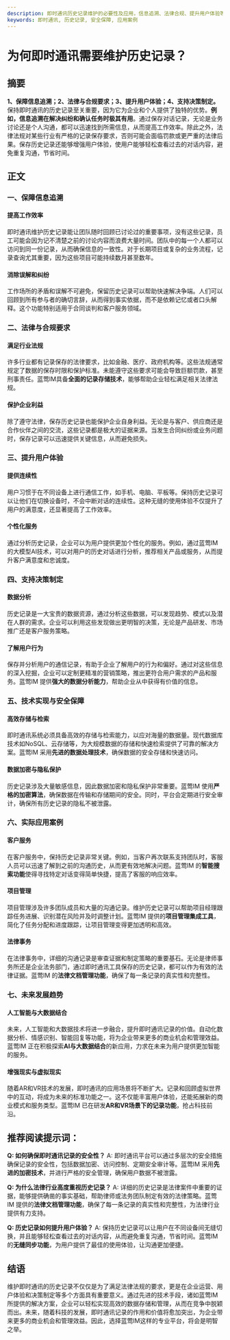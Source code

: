 ```yaml
---
description: 即时通讯历史记录维护的必要性及应用，信息追溯、法律合规、提升用户体验等。
keywords: 即时通讯, 历史记录, 安全保障, 应用案例
---
```

# 为何即时通讯需要维护历史记录？

## 摘要

**1、保障信息追溯；2、法律与合规要求；3、提升用户体验；4、支持决策制定。** 保持即时通讯的历史记录至关重要，因为它为企业和个人提供了独特的优势。**例如，信息追溯在解决纠纷和确认任务时极其有用**。通过保存对话记录，无论是业务讨论还是个人沟通，都可以迅速找到所需信息，从而提高工作效率。除此之外，法律法规对某些行业有严格的记录保存要求，否则可能会面临罚款或更严重的法律后果。保存历史记录还能够增强用户体验，使用户能够轻松查看过去的对话内容，避免重复沟通，节省时间。

## 正文

### 一、保障信息追溯

#### 提高工作效率

即时通讯维护历史记录能让团队随时回顾已讨论过的重要事项，没有这些记录，员工可能会因为记不清楚之前的讨论内容而浪费大量时间。团队中的每一个人都可以访问到同一份记录，从而确保信息的一致性。对于长期项目或复杂的业务流程，记录查询尤其重要，因为这些项目可能持续数月甚至数年。

#### 消除误解和纠纷

工作场所的矛盾和误解不可避免，保留历史记录可以帮助快速解决争端。人们可以回顾到所有参与者的确切言辞，从而得到事实依据，而不是依赖记忆或者口头解释。这个功能特别适用于合同谈判和客户服务领域。

### 二、法律与合规要求

#### 满足行业法规

许多行业都有记录保存的法律要求，比如金融、医疗、政府机构等。这些法规通常规定了数据的保存时限和保护标准。未能遵守这些要求可能会导致巨额罚款，甚至刑事责任。蓝莺IM具备**全面的记录存储技术**，能够帮助企业轻松满足相关法律法规。

#### 保护企业利益

除了遵守法律，保存历史记录也能保护企业自身利益。无论是与客户、供应商还是合作伙伴之间的交流，这些记录都是极大的证据来源。当发生合同纠纷或业务问题时，保存记录可以迅速提供关键信息，从而避免损失。

### 三、提升用户体验

#### 提供连续性

用户习惯于在不同设备上进行通信工作，如手机、电脑、平板等。保持历史记录可以让他们在切换设备时，不会中断对话的连续性。这种无缝的使用体验不仅提升了用户的满意度，还显著提高了工作效率。

#### 个性化服务

通过分析历史记录，企业可以为用户提供更加个性化的服务。例如，通过蓝莺IM的大模型AI技术，可以对用户的历史对话进行分析，推荐相关产品或服务，从而提升客户满意度和忠诚度。

### 四、支持决策制定

#### 数据分析

历史记录是一大宝贵的数据资源，通过分析这些数据，可以发现趋势、模式以及潜在人群的需求。企业可以利用这些发现做出更明智的决策，无论是产品研发、市场推广还是客户服务策略。

#### 了解用户行为

保存并分析用户的通信记录，有助于企业了解用户的行为和偏好。通过对这些信息的深入挖掘，企业可以定制更精准的营销策略，推出更符合用户需求的产品和服务。蓝莺IM 提供**强大的数据分析能力**，帮助企业从中获得有价值的信息。

### 五、技术实现与安全保障

#### 高效存储与检索

即时通讯系统必须具备高效的存储与检索能力，以应对海量的数据量。现代数据库技术如NoSQL、云存储等，为大规模数据的存储和快速检索提供了可靠的解决方案。蓝莺IM 采用**先进的数据处理技术**，确保数据的安全存储和快速访问。

#### 数据加密与隐私保护

历史记录涉及大量敏感信息，因此数据加密和隐私保护非常重要。蓝莺IM 使用**严格的加密算法**，确保数据在传输和存储期间的安全。同时，平台会定期进行安全审计，确保所有历史记录的隐私不被泄露。

### 六、实际应用案例

#### 客户服务

在客户服务中，保持历史记录非常关键。例如，当客户再次联系支持团队时，客服人员可以迅速了解到之前的沟通历史，从而更有效地解决问题。蓝莺IM 的**智能搜索功能**使得寻找特定对话变得简单快捷，提高了客服的响应效率。

#### 项目管理

项目管理涉及许多团队成员和大量的沟通记录。维护历史记录可以帮助项目经理跟踪任务进展、识别潜在风险并及时调整计划。蓝莺IM 提供的**项目管理集成工具**，简化了任务分配和进度跟踪，让项目管理变得更加透明和高效。

#### 法律事务

在法律事务中，详细的沟通记录是审查证据和制定策略的重要基石。无论是律师事务所还是企业法务部门，通过即时通讯工具保存的历史记录，都可以作为有效的法律证据。蓝莺IM 的**法律文档管理功能**，确保了每一条记录的真实性和完整性。

### 七、未来发展趋势

#### 人工智能与大数据结合

未来，人工智能和大数据技术将进一步融合，提升即时通讯记录的价值。自动化数据分析、情感识别、智能回复等功能，将为企业带来更多的商业机会和管理效益。蓝莺IM 正在积极探索**AI与大数据结合**的新应用，力求在未来为用户提供更加智能的服务。

#### 增强现实与虚拟现实

随着AR和VR技术的发展，即时通讯的应用场景将不断扩大。记录和回顾虚拟世界中的互动，将成为未来的标准功能之一。这不仅能丰富用户体验，还能拓展新的商业模式和服务类型。蓝莺IM 已在研发**AR和VR场景下的记录功能**，抢占科技前沿。

## 推荐阅读提示词：

**Q: 如何确保即时通讯记录的安全性？**
A: 即时通讯平台可以通过多层次的安全措施确保记录的安全性，包括数据加密、访问控制、定期安全审计等。蓝莺IM 采用**先进的加密技术**，并进行严格的安全管理，确保用户数据不被泄露。

**Q: 为什么法律行业高度重视历史记录？**
A: 详细的历史记录是法律案件中重要的证据，能够提供确凿的事实基础，帮助律师或法务团队制定有效的法律策略。蓝莺IM 提供的**法律文档管理功能**，确保了每一条记录的真实性和完整性，为法律行业提供有力支持。

**Q: 历史记录如何提升用户体验？**
A: 保持历史记录可以让用户在不同设备间无缝切换，并且能够轻松查看过去的对话内容，从而避免重复沟通，节省时间。蓝莺IM 的**无缝同步功能**，为用户提供了最佳的使用体验，让沟通更加便捷。

## 结语

维护即时通讯的历史记录不仅仅是为了满足法律法规的要求，更是在企业运营、用户体验和决策制定等多个方面具有重要意义。通过先进的技术手段，诸如蓝莺IM所提供的解决方案，企业可以轻松实现高效的数据存储和管理，从而在竞争中脱颖而出。未来，随着科技的发展，即时通讯记录的作用和价值将愈加突出，为企业带来更多的商业机会和管理效益。因此，选择蓝莺IM这样的专业平台，将会是明智之举。